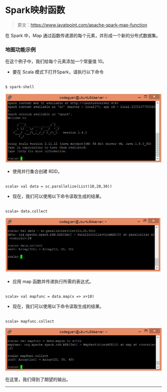# Spark映射函数

> 原文：<https://www.javatpoint.com/apache-spark-map-function>

在 Spark 中，Map 通过函数传递源的每个元素，并形成一个新的分布式数据集。

### 地图功能示例

在这个例子中，我们给每个元素添加一个常量值 10。

*   要在 Scala 模式下打开Spark，请执行以下命令

```

$ spark-shell

```

![Spark Map function](img/3d270934e253d2c504260a5cd1930f63.png)

*   使用并行集合创建 RDD。

```

scala> val data = sc.parallelize(List(10,20,30))

```

*   现在，我们可以使用以下命令读取生成的结果。

```

scala> data.collect

```

![Spark Map function](img/6356ebe045a15e77e5a4fa88940633cd.png)

*   应用 map 函数并传递执行所需的表达式。

```

scala> val mapfunc = data.map(x => x+10)

```

*   现在，我们可以使用以下命令读取生成的结果。

```

scala> mapfunc.collect

```

![Spark Map function](img/4fe35c37659e555693ed63f9fe51d9bd.png)

在这里，我们得到了期望的输出。

* * *